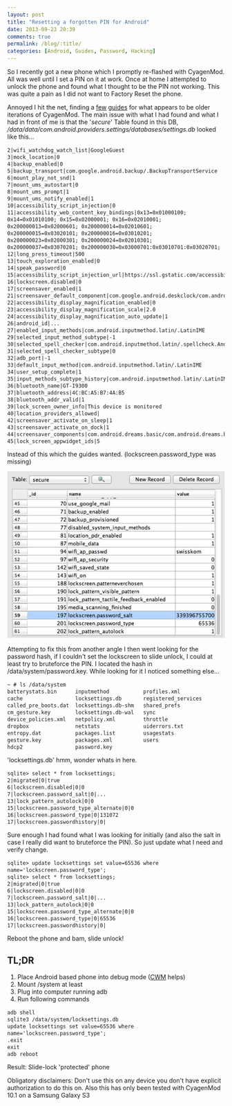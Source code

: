 ```yaml
---
layout: post
title: "Resetting a forgotten PIN for Android"
date: 2013-09-23 20:39
comments: true
permalink: /blog/:title/
categories: [Android, Guides, Password, Hacking]
---
```


So I recently got a new phone which I promptly re-flashed with CyagenMod. All was well until I set a PIN on it at work. Once at home I attempted to unlock the phone and found what I thought to be the PIN not working. This was quite a pain as I did not want to Factory Reset the phone.

Annoyed I hit the net, finding a <a rel="nofollow" href="http://forum.xda-developers.com/showthread.php?t=1409304" target="_blank">few</a> <a rel="nofollow" href="http://forensics.spreitzenbarth.de/2012/02/28/cracking-pin-and-password-locks-on-android/" target="_blank">guides</a> for what appears to be older iterations of CyagenMod. The main issue with what I had found and what I had in front of me is that the '*secure*' Table found in this DB,
*/data/data/com.android.providers.settings/databases/settings.db* looked like this...

```
2|wifi_watchdog_watch_list|GoogleGuest
3|mock_location|0
4|backup_enabled|0
5|backup_transport|com.google.android.backup/.BackupTransportService
6|mount_play_not_snd|1
7|mount_ums_autostart|0
8|mount_ums_prompt|1
9|mount_ums_notify_enabled|1
10|accessibility_script_injection|0
11|accessibility_web_content_key_bindings|0x13=0x01000100; 0x14=0x01010100; 0x15=0x02000001; 0x16=0x02010001; 0x200000013=0x02000601; 0x200000014=0x02010601; 0x200000015=0x03020101; 0x200000016=0x03010201; 0x200000023=0x02000301; 0x200000024=0x02010301; 0x200000037=0x03070201; 0x200000038=0x03000701:0x03010701:0x03020701;
12|long_press_timeout|500
13|touch_exploration_enabled|0
14|speak_password|0
15|accessibility_script_injection_url|https://ssl.gstatic.com/accessibility/javascript/android/AndroidVox_v1.js
16|lockscreen.disabled|0
17|screensaver_enabled|1
21|screensaver_default_component|com.google.android.deskclock/com.android.deskclock.Screensaver
22|accessibility_display_magnification_enabled|0
23|accessibility_display_magnification_scale|2.0
24|accessibility_display_magnification_auto_update|1
26|android_id|...
27|enabled_input_methods|com.android.inputmethod.latin/.LatinIME
29|selected_input_method_subtype|-1
30|selected_spell_checker|com.android.inputmethod.latin/.spellcheck.AndroidSpellCheckerService
31|selected_spell_checker_subtype|0
32|adb_port|-1
33|default_input_method|com.android.inputmethod.latin/.LatinIME
34|user_setup_complete|1
35|input_methods_subtype_history|com.android.inputmethod.latin/.LatinIME;-921088104
36|bluetooth_name|GT-I9300
37|bluetooth_address|4C:BC:A5:B7:4A:B5
38|bluetooth_addr_valid|1
39|lock_screen_owner_info|This device is monitored
40|location_providers_allowed|
42|screensaver_activate_on_sleep|1
43|screensaver_activate_on_dock|1
44|screensaver_components|com.android.dreams.basic/com.android.dreams.basic.Colors
45|lock_screen_appwidget_ids|5
```

Instead of this which the guides wanted. (lockscreen.password_type was missing)

<img class="post-img" src="/images/blog/expected-pin-db.jpg">

Attempting to fix this from another angle I then went looking for the password hash, if I couldn't set the lockscreen to slide unlock, I could at least try to bruteforce the PIN. I located the hash in /data/system/password.key. While looking for it I noticed something else...

```
~ # ls /data/system
batterystats.bin      inputmethod           profiles.xml
cache                 locksettings.db       registered_services
called_pre_boots.dat  locksettings.db-shm   shared_prefs
cm_gesture.key        locksettings.db-wal   sync
device_policies.xml   netpolicy.xml         throttle
dropbox               netstats              uiderrors.txt
entropy.dat           packages.list         usagestats
gesture.key           packages.xml          users
hdcp2                 password.key
```

'locksettings.db' hmm, wonder whats in here. 

```
sqlite> select * from locksettings;
2|migrated|0|true
6|lockscreen.disabled|0|0
7|lockscreen.password_salt|0|...
13|lock_pattern_autolock|0|0
15|lockscreen.password_type_alternate|0|0
16|lockscreen.password_type|0|131072
17|lockscreen.passwordhistory|0|
```

Sure enough I had found what I was looking for initially (and also the salt in case I really did want to bruteforce the PIN). So just update what I need and verify change.

```
sqlite> update locksettings set value=65536 where name='lockscreen.password_type';
sqlite> select * from locksettings;
2|migrated|0|true
6|lockscreen.disabled|0|0
7|lockscreen.password_salt|0|...
13|lock_pattern_autolock|0|0
15|lockscreen.password_type_alternate|0|0
16|lockscreen.password_type|0|65536
17|lockscreen.passwordhistory|0|
```

Reboot the phone and bam, slide unlock! 

## TL;DR

1. Place Android based phone into debug mode (<a rel="nofollow" href="http://forum.xda-developers.com/wiki/ClockworkMod_Recovery" target="_blank">CWM</a> helps)
2. Mount /system at least
3. Plug into computer running adb
4. Run following commands

```
adb shell
sqlite3 /data/system/locksettings.db 
update locksettings set value=65536 where name='lockscreen.password_type';
.exit
exit
adb reboot
```

Result: Slide-lock 'protected' phone

Obligatory disclaimers: Don't use this on any device you don't have explicit authorization to do this on. Also this has only been tested with CyagenMod 10.1 on a Samsung Galaxy S3
